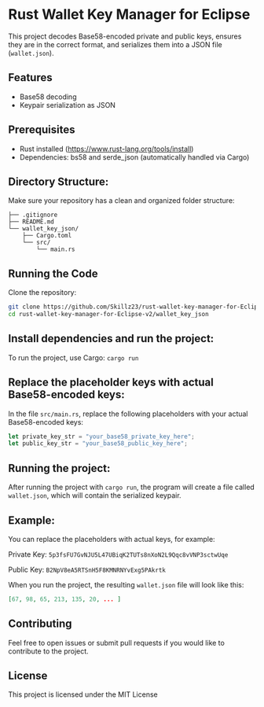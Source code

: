 # Rust Wallet Key Manager for Eclipse

This project decodes Base58-encoded private and public keys, ensures they are in the correct format, and serializes them into a JSON file (`wallet.json`).

## Features

- Base58 decoding
- Keypair serialization as JSON

## Prerequisites

- Rust installed (https://www.rust-lang.org/tools/install)
- Dependencies: bs58 and serde_json (automatically handled via Cargo)

## Directory Structure:
Make sure your repository has a clean and organized folder structure:

```rust-wallet-key-manager-for-Eclipse-v2/
├── .gitignore
├── README.md
└── wallet_key_json/
    ├── Cargo.toml
    └── src/
        └── main.rs
```
        
## Running the Code

Clone the repository:

   ```bash
   git clone https://github.com/Skillz23/rust-wallet-key-manager-for-Eclipse-v2.git
   cd rust-wallet-key-manager-for-Eclipse-v2/wallet_key_json
```

 ## Install dependencies and run the project:

 To run the project, use Cargo:
    `
   cargo run
   `
 ## Replace the placeholder keys with actual Base58-encoded keys:

 In the file `src/main.rs`, replace the following placeholders with your actual Base58-encoded keys:
 ```rust
 let private_key_str = "your_base58_private_key_here";
 let public_key_str = "your_base58_public_key_here";
 ```
 ## Running the project:

 After running the project with `cargo run`, the program will create a file called `wallet.json`, which will contain the serialized keypair.

 ## Example:
 
 You can replace the placeholders with actual keys, for example:

 Private Key: `5p3fsFU7GvNJU5L47UBiqK2TUTs8nXoN2L9Qqc8vVNP3sctwUqe`
 
 Public Key: `B2NpV8eA5RTSnH5F8KMNRNYvExg5PAkrtk`
 
 When you run the project, the resulting `wallet.json` file will look like this:
 ```json
[67, 98, 65, 213, 135, 20, ... ]
```
 ## Contributing
 
 Feel free to open issues or submit pull requests if you would like to contribute to the project.

 ## License

 This project is licensed under the MIT License
